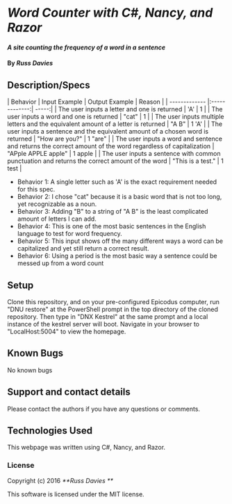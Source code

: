 # _Word Counter with C#, Nancy, and Razor_

#### _A site counting the frequency of a word in a sentence_

#### By _**Russ Davies**_

## Description/Specs

| Behavior        | Input Example           | Output Example  | Reason |
| ------------- |:-------------:| -----:|
| The user inputs a letter and one is returned | 'A' | 1 |
| The user inputs a word and one is returned | "cat" | 1 |
| The user inputs multiple letters and the equivalent amount of a letter is returned | "A B" | 1 'A' |
| The user inputs a sentence and the equivalent amount of a chosen word is returned | "How are you?" | 1 "are" |
| The user inputs a word and sentence and returns the correct amount of the word regardless of capitalization | "APple APPLE apple" | 1 apple |
| The user inputs a sentence with common punctuation and returns the correct amount of the word | "This is a test." | 1 test |

* Behavior 1: A single letter such as 'A' is the exact requirement needed for this spec.
* Behavior 2:  I chose "cat" because it is a basic word that is not too long, yet recognizable as a noun.
* Behavior 3: Adding "B" to a string of "A B" is the least complicated amount of letters I can add.
* Behavior 4: This is one of the most basic sentences in the English language to test for word frequency.
* Behavior 5: This input shows off the many different ways a word can be capitalized and yet still return a correct result.
* Behavior 6:  Using a period is the most basic way a sentence could be messed up from a word count

## Setup

 Clone this repository, and on your pre-configured Epicodus computer, run "DNU restore" at the PowerShell prompt in the top directory of the cloned repository. Then type in "DNX Kestrel" at the same prompt and a local instance of the kestrel server will boot. Navigate in your browser to "LocalHost:5004" to view the homepage.

## Known Bugs
No known bugs

## Support and contact details
Please contact the authors if you have any questions or comments.

## Technologies Used
This webpage was written using C#, Nancy, and Razor.

### License
Copyright (c) 2016 _**Russ Davies **_

This software is licensed under the MIT license.
